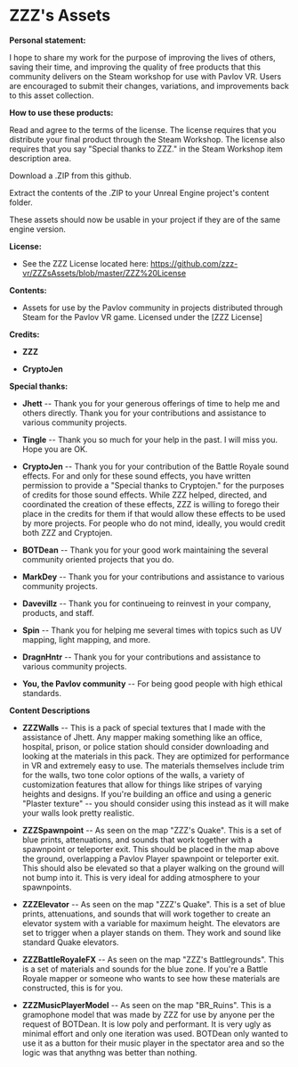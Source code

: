# ZZZ's Assets

**Personal statement:**

I hope to share my work for the purpose of improving the lives of others, saving their time, and improving the quality of free products that this community delivers on the Steam workshop for use with Pavlov VR. Users are encouraged to submit their changes, variations, and improvements back to this asset collection.


**How to use these products:**

Read and agree to the terms of the license. The license requires that you distribute your final product through the Steam Workshop. The license also requires that you say "Special thanks to ZZZ." in the Steam Workshop item description area.

Download a .ZIP from this github.

Extract the contents of the .ZIP to your Unreal Engine project's content folder.

These assets should now be usable in your project if they are of the same engine version.

**License:**

* See the ZZZ License located here: https://github.com/zzz-vr/ZZZsAssets/blob/master/ZZZ%20License



**Contents:**

* Assets for use by the Pavlov community in projects distributed through Steam for the Pavlov VR game. Licensed under the [ZZZ License]



**Credits:**

* **ZZZ**

* **CryptoJen**

**Special thanks:**

* **Jhett** -- Thank you for your generous offerings of time to help me and others directly. Thank you for your contributions and assistance to various community projects.

* **Tingle** -- Thank you so much for your help in the past. I will miss you. Hope you are OK.

* **CryptoJen** -- Thank you for your contribution of the Battle Royale sound effects. For and only for these sound effects, you have written permission to provide a "Special thanks to Cryptojen." for the purposes of credits for those sound effects. While ZZZ helped, directed, and coordinated the creation of these effects, ZZZ is willing to forego their place in the credits for them if that would allow these effects to be used by more projects. For people who do not mind, ideally, you would credit both ZZZ and Cryptojen.

* **BOTDean** -- Thank you for your good work maintaining the several community oriented projects that you do.

* **MarkDey** -- Thank you for your contributions and assistance to various community projects.

* **Davevillz** -- Thank you for continueing to reinvest in your company, products, and staff. 

* **Spin** -- Thank you for helping me several times with topics such as UV mapping, light mapping, and more.

* **DragnHntr** -- Thank you for your contributions and assistance to various community projects.

* **You, the Pavlov community** -- For being good people with high ethical standards.



**Content Descriptions**

* **ZZZWalls** -- This is a pack of special textures that I made with the assistance of Jhett. Any mapper making something like an office, hospital, prison, or police station should consider downloading and looking at the materials in this pack. They are optimized for performance in VR and extremely easy to use. The materials themselves include trim for the walls, two tone color options of the walls, a variety of customization features that allow for things like stripes of varying heights and designs. If you're building an office and using a generic "Plaster texture" -- you should consider using this instead as it will make your walls look pretty realistic. 

* **ZZZSpawnpoint** -- As seen on the map "ZZZ's Quake". This is a set of blue prints, attenuations, and sounds that work together with a spawnpoint or teleporter exit. This should be placed in the map above the ground, overlapping a Pavlov Player spawnpoint or teleporter exit. This should also be elevated so that a player walking on the ground will not bump into it. This is very ideal for adding atmosphere to your spawnpoints.

* **ZZZElevator** -- As seen on the map "ZZZ's Quake". This is a set of blue prints, attenuations, and sounds that will work together to create an elevator system with a variable for maximum height. The elevators are set to trigger when a player stands on them. They work and sound like standard Quake elevators.

* **ZZZBattleRoyaleFX** -- As seen on the map "ZZZ's Battlegrounds". This is a set of materials and sounds for the blue zone. If you're a Battle Royale mapper or someone who wants to see how these materials are constructed, this is for you.

* **ZZZMusicPlayerModel** -- As seen on the map "BR_Ruins". This is a gramophone model that was made by ZZZ for use by anyone per the request of BOTDean. It is low poly and performant. It is very ugly as minimal effort and only one iteration was used. BOTDean only wanted to use it as a button for their music player in the spectator area and so the logic was that anythng was better than nothing.
